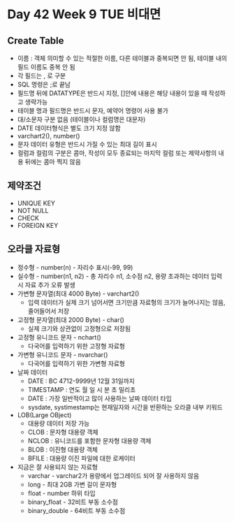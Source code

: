 # Day 42 Week 9 TUE 비대면

## Create Table
- 이름 : 객체 의미할 수 있는 적절한 이름, 다른 테이블과 중복되면 안 됨, 테이블 내의 필드 이름도 중복 안 됨
- 각 필드는 , 로 구분
- SQL 명령은 ;로 끝남
- 필드명 뒤에 DATATYPE은 반드시 지정, []안에 내용은 해당 내용이 있을 때 작성하고 생략가능
- 테이블 명과 필드명은 반드시 문자, 예약어 명령어 사용 불가
- 대/소문자 구분 없음 (테이블이나 컬럼명은 대문자)
- DATE 데이터형식은 별도 크기 지정 않함
- varchart2(), number()
- 문자 데이터 유형은 반드시 가질 수 있는 최대 길이 표시
- 컬럼과 컬럼의 구분은 콤마, 작성이 모두 종료되는 마지막 컬럼 또는 제약사항의 내용 뒤에는 콤마 찍지 않음

## 제약조건
- UNIQUE KEY
- NOT NULL
- CHECK
- FOREIGN KEY

## 오라클 자료형
- 정수형 - number(n) - 자리수 표시(-99, 99)
-  실수형 - number(n1, n2) - 총 자리수 n1, 소수점 n2, 용량 초과하는 데이터 입력 시 자료 추가 오류 발생
-  가변형 문자열(최대 4000 Byte) - varchart2()
    - 입력 데이터가 실제 크기 넘어서면 크기만큼 자료형의 크기가 늘어나지는 않음, 줄어들어서 저장
- 고정형 문자열(최대 2000 Byte) - char()
    - 실제 크기와 상관없이 고정형으로 저장됨
- 고정형 유니코드 문자 - nchart()
    - 다국어를 입력하기 위한 고정형 자료형
- 가변형 유니코드 문자 - nvarchar()
    - 다국어를 입력하기 위한 가변형 자료형
- 날짜 데이터
    - DATE : BC 4712-9999년 12월 31일까지
    - TIMESTAMP : 연도 월 일 시 분 초 밀리초
    - DATE : 가장 일반적이고 많이 사용하는 날짜 데이터 타입
    - sysdate, systimestamp는 현재일자와 시간을 반환하는 오라클 내부 키워드
- LOB(Large OBject)
    - 대용량 데이터 저장 가능
    - CLOB : 문자형 대용량 객체
    - NCLOB : 유니코드를 포함한 문자형 대용량 객체
    - BLOB : 이진형 대용량 객체
    - BFILE : 대용량 이진 파일에 대한 로케이터
- 지금은 잘 사용되지 않는 자료형
    - varchar - varchar2가 용량에서 업그레이드 되어 잘 사용하지 않음
    - long - 최대 2GB 가변 길이 문자형
    - float - number 하위 타입
    - binary_float - 32비트 부동 소수점
    - binary_double - 64비트 부동 소수점